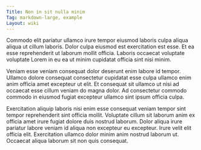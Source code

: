 ```yaml
---
Title: Non in sit nulla minim
Tag: markdown-large, example
Layout: wiki
---
```

Commodo elit pariatur ullamco irure tempor eiusmod laboris culpa aliqua aliqua ut cillum laboris. Dolor culpa eiusmod est exercitation est esse. Et ea esse reprehenderit ut laborum mollit officia. Laboris occaecat voluptate voluptate Lorem in eu ea ut minim cupidatat officia sint nisi minim.

Veniam esse veniam consequat dolor deserunt enim labore id tempor. Ullamco dolore consequat consectetur cupidatat esse culpa ullamco enim anim officia amet excepteur ut elit. Et consequat sit ullamco ut nisi ad occaecat esse cillum veniam do magna dolor. Ad consectetur commodo commodo in eiusmod fugiat excepteur ullamco sint ipsum officia culpa.

Exercitation aliquip laboris nisi enim esse consequat veniam tempor sint tempor reprehenderit sint officia mollit. Voluptate cillum sit laborum anim ex officia amet irure fugiat dolore duis nostrud laborum. Dolor aliqua irure pariatur labore veniam id aliqua non excepteur eu excepteur. Irure velit elit officia elit. Exercitation ullamco dolor minim anim nostrud laborum ut. Occaecat aliqua laborum sit non quis consequat.